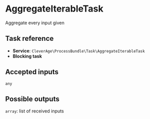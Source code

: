 AggregateIterableTask
===============

Aggregate every input given

Task reference
--------------

* **Service**: `CleverAge\ProcessBundle\Task\AggregateIterableTask`
* **Blocking task**

Accepted inputs
---------------

`any`

Possible outputs
----------------

`array`: list of received inputs
